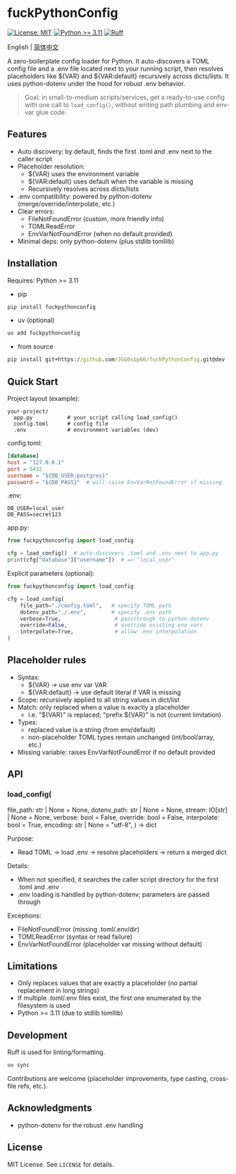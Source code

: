 # fuckPythonConfig

[![License: MIT](https://img.shields.io/badge/License-MIT-green.svg)](./LICENSE) [![Python >= 3.11](https://img.shields.io/badge/Python-%3E%3D3.11-3776AB?logo=python&logoColor=white)](#installation) [![Ruff](https://img.shields.io/badge/Lint-Ruff-46A3FF)](https://docs.astral.sh/ruff/)

English | [简体中文](./README.zh-CN.md)

A zero-boilerplate config loader for Python. It auto-discovers a TOML config file and a .env file located next to your running script, then resolves placeholders like ${VAR} and ${VAR:default} recursively across dicts/lists. It uses python-dotenv under the hood for robust .env behavior.

> Goal: in small-to-medium scripts/services, get a ready-to-use config with one call to `load_config()`, without writing path plumbing and env-var glue code.

## Features

- Auto discovery: by default, finds the first .toml and .env next to the caller script
- Placeholder resolution:
  - ${VAR} uses the environment variable
  - ${VAR:default} uses default when the variable is missing
  - Recursively resolves across dicts/lists
- .env compatibility: powered by python-dotenv (merge/override/interpolate, etc.)
- Clear errors:
  - FileNotFoundError (custom, more friendly info)
  - TOMLReadError
  - EnvVarNotFoundError (when no default provided)
- Minimal deps: only python-dotenv (plus stdlib tomllib)

## Installation

Requires: Python >= 3.11

- pip

```cmd
pip install fuckpythonconfig
```

- uv (optional)

```cmd
uv add fuckpythonconfig
```

- from source

```cmd
pip install git+https://github.com/JGG0sbp66/fuckPythonConfig.git@dev
```

## Quick Start

Project layout (example):

```text
your-project/
  app.py           # your script calling load_config()
  config.toml      # config file
  .env             # environment variables (dev)
```

config.toml:

```toml
[database]
host = "127.0.0.1"
port = 5432
username = "${DB_USER:postgres}"
password = "${DB_PASS}"  # will raise EnvVarNotFoundError if missing
```

.env:

```dotenv
DB_USER=local_user
DB_PASS=secret123
```

app.py:

```python
from fuckpythonconfig import load_config

cfg = load_config()  # auto-discovers .toml and .env next to app.py
print(cfg["database"]["username"])  # => "local_user"
```

Explicit parameters (optional):

```python
from fuckpythonconfig import load_config

cfg = load_config(
    file_path="./config.toml",   # specify TOML path
    dotenv_path="./.env",        # specify .env path
    verbose=True,                 # passthrough to python-dotenv
    override=False,               # override existing env vars
    interpolate=True,             # allow .env interpolation
)
```

## Placeholder rules

- Syntax:
  - ${VAR} → use env var VAR
  - ${VAR:default} → use default literal if VAR is missing
- Scope: recursively applied to all string values in dict/list
- Match: only replaced when a value is exactly a placeholder
  - i.e. "${VAR}" is replaced; "prefix ${VAR}" is not (current limitation)
- Types:
  - replaced value is a string (from env/default)
  - non-placeholder TOML types remain unchanged (int/bool/array, etc.)
- Missing variable: raises EnvVarNotFoundError if no default provided

## API

### load_config(

file_path: str | None = None,
dotenv_path: str | None = None,
stream: IO[str] | None = None,
verbose: bool = False,
override: bool = False,
interpolate: bool = True,
encoding: str | None = "utf-8",
) -> dict

Purpose:

- Read TOML → load .env → resolve placeholders → return a merged dict

Details:

- When not specified, it searches the caller script directory for the first .toml and .env
- .env loading is handled by python-dotenv; parameters are passed through

Exceptions:

- FileNotFoundError (missing .toml/.env/dir)
- TOMLReadError (syntax or read failure)
- EnvVarNotFoundError (placeholder var missing without default)

## Limitations

- Only replaces values that are exactly a placeholder (no partial replacement in long strings)
- If multiple .toml/.env files exist, the first one enumerated by the filesystem is used
- Python >= 3.11 (due to stdlib tomllib)

## Development

Ruff is used for linting/formatting.

```cmd
uv sync
```

Contributions are welcome (placeholder improvements, type casting, cross-file refs, etc.).

## Acknowledgments

- python-dotenv for the robust .env handling

## License

MIT License. See `LICENSE` for details.
